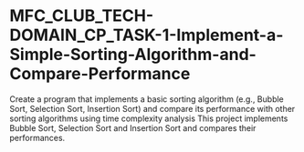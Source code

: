 # MFC_CLUB_TECH-DOMAIN_CP_TASK-1-Implement-a-Simple-Sorting-Algorithm-and-Compare-Performance
Create a program that implements a basic sorting algorithm (e.g., Bubble Sort, Selection Sort, Insertion Sort) and compare its performance with other sorting algorithms using time complexity analysis
This project implements Bubble Sort, Selection Sort and Insertion Sort and compares their performances.

